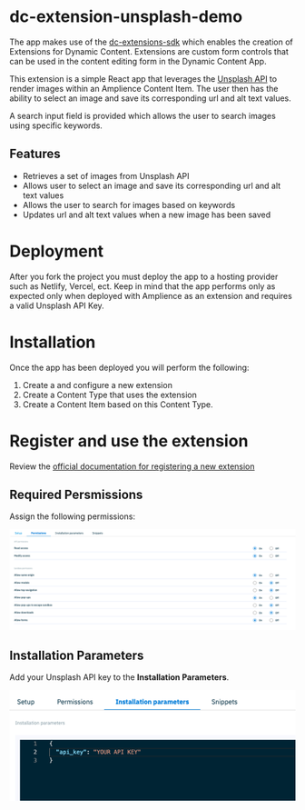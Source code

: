 # dc-extension-unsplash-demo

The app makes use of the [dc-extensions-sdk](https://github.com/amplience/dc-extensions-sdk) which enables the creation of Extensions for Dynamic Content. Extensions are custom form controls that can be used in the content editing form in the Dynamic Content App.

This extension is a simple React app that leverages the [Unsplash API](https://unsplash.com/documentation#getting-started) to render images within an Amplience Content Item.  The user then has the ability to select an image and save its corresponding url and alt text values.  

A search input field is provided which allows the user to search images using specific keywords. 

## Features

* Retrieves a set of images from Unsplash API
* Allows user to select an image and save its corresponding url and alt text values
* Allows the user to search for images based on keywords
* Updates url and alt text values when a new image has been saved

# Deployment

After you fork the project you must deploy the app to a hosting provider such as Netlify, Vercel, ect.  Keep in mind that the app performs only as expected only when deployed with Amplience as an extension and requires a valid Unsplash API Key. 


# Installation

Once the app has been deployed you will perform the following:

1. Create a and configure a new extension
2. Create a Content Type that uses the extension
3. Create a Content Item based on this Content Type.

# Register and use the extension

Review the [official documentation for registering a new extension](https://amplience.com/developers/docs/integrations/extensions/register-use/)

## Required Persmissions

Assign the following permissions:


![permissions](assets/permissions.png)

## Installation Parameters

Add your Unsplash API key to the **Installation Parameters**. 

![installation parameters](assets/install-params.png)
